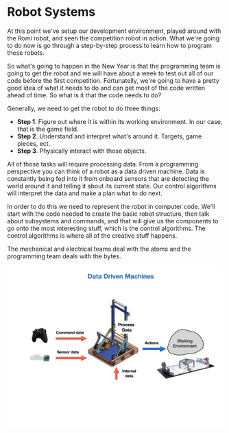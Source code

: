 # Robot Systems
At this point we've setup our development environment, played around with the Romi robot, and seen the competition robot in action. What we're going to do now is go through a step-by-step process to learn how to program these robots.  

So what's going to happen in the New Year is that the programming team is going to get the robot and we will have about a week to test out all of our code before the first competition.  Fortunatelly, we're going to have a pretty good idea of what it needs to do and can get most of the code written ahead of time.  So what is it that the code needs to do?

Generally, we need to get the robot to do three things:

- **Step 1**. Figure out where it is within its working environment.  In our case, that is the game field.
- **Step 2**. Understand and interpret what's around it.  Targets, game pieces, ect.
- **Step 3**. Physically interact with those objects.

All of those tasks will require processing data. From a programming perspective you can think of a robot as a data driven machine.  Data is constantly being fed into it from onboard sensors that are detecting the world around it and telling it about its current state. Our control algorithms will interpret the data and make a plan what to do next.

In order to do this we need to represent the robot in computer code.  We'll start with the code needed to create the basic robot structure, then talk about subsystems and commands, and that will give us the components to go onto the most interesting stuff, which is the control algorithms.  The control algorithms is where all of the creative stuff happens.

The mechanical and electrical teams deal with the atoms and the programming team deals with the bytes.

![Data Driven Machines](../images/CourseIntroduction/CourseIntroduction.001.jpeg)



